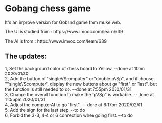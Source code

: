 <h1>Gobang chess game</h1>
<p>It's an improve version for Goband game from muke web.</p>
<p>The UI is studied from : https://www.imooc.com/learn/639</p>
<p>The AI is from : https://www.imooc.com/learn/639</p>

<h2>The updates:</h2>
<p>1, Set the background color of chess board to Yellow. --done at 10pm 2020/01/30<br>
2, Add the button of "singleVScomputer" or "double pVSp", and if choose ""singleVScomputer", display the new buttons about go "first" or "last". but the function is still needed to do.  --done at 7:55pm 2020/01/31<br>
3, Change the overall function to make the "pVSp" is workable. -- done at 11:55pm 2020/01/31<br>
4, Adjust the computerAI to go "first". -- done at 6:17pm 2020/02/01<br>
5, Add the sign for the last step.  --to do<br>
6, Forbid the 3-3, 4-4 or 6 connection when going first.  --to do<br>


